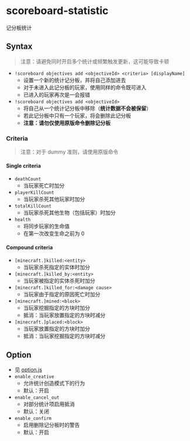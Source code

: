 # scoreboard-statistic

记分板统计

## Syntax

> 注意：请避免同时开启多个统计或频繁触发更新，这可能导致卡顿

- `!scoreboard objectives add <objectiveId> <criteria> [displayName]`
    - 设置一个新的统计记分板，并将自己添加进去
    - 对于未进入此记分板的玩家，使用同样的命令既可进入
    - 已进入的玩家再次是一会报错
- `!scoreboard objectives add <objectiveId>`
    - 将自己从一个统计记分板中移除（**统计数据不会被保留**）
    - 若此记分板中只有一个玩家，将会删除此记分板
    - **注意：请勿仅使用原版命令删除记分板**

### Criteria

> 注意：对于 dummy 准则，请使用原版命令

#### Single criteria

- `deathCount`
    - 当玩家死亡时加分
- `playerKillCount`
    - 当玩家杀死其他玩家时加分
- `totalKillCount`
    - 当玩家杀死其他生物（包括玩家）时加分
- `health`
    - 将同步玩家的生命值
    - 在第一次改变生命之前为 0

#### Compound criteria

- `[minecraft.]killed:<entity>`
    - 当玩家杀死指定的实体时加分
- `[minecraft.]killed_by:<entity>`
    - 当玩家被指定的实体杀死时加分
- `[minecraft.]killed_for:<damage cause>`
    - 当玩家由于指定的原因死亡时加分
- `[minecraft.]mined:<block>`
    - 当玩家挖掘指定的方块时加分
    - 抵消：当玩家放置指定的方块时减分
- `[minecraft.]placed:<block>`
    - 当玩家放置指定的方块时加分
    - 抵消：当玩家挖掘指定的方块时减分

## Option

- 见 [option.js](./option.js)
- `enable_creative`
    - 允许统计创造模式下的行为
    - 默认：开启
- `enable_cancel_out`
    - 对部分统计项启用抵消
    - 默认：关闭
- `enable_confirm`
    - 启用删除记分板时的警告
    - 默认：开启
